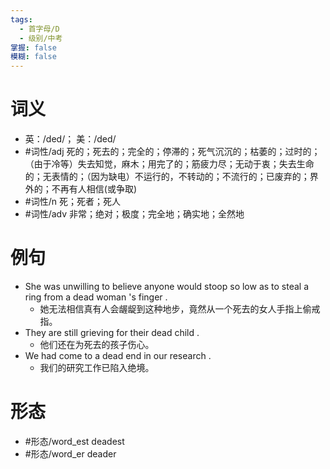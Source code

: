 ```yaml
---
tags:
  - 首字母/D
  - 级别/中考
掌握: false
模糊: false
---
```

# 词义
- 英：/ded/； 美：/ded/
- #词性/adj  死的；死去的；完全的；停滞的；死气沉沉的；枯萎的；过时的；（由于冷等）失去知觉，麻木；用完了的；筋疲力尽；无动于衷；失去生命的；无表情的；（因为缺电）不运行的，不转动的；不流行的；已废弃的；界外的；不再有人相信(或争取)
- #词性/n  死；死者；死人
- #词性/adv  非常；绝对；极度；完全地；确实地；全然地
# 例句
- She was unwilling to believe anyone would stoop so low as to steal a ring from a dead woman 's finger .
	- 她无法相信真有人会龌龊到这种地步，竟然从一个死去的女人手指上偷戒指。
- They are still grieving for their dead child .
	- 他们还在为死去的孩子伤心。
- We had come to a dead end in our research .
	- 我们的研究工作已陷入绝境。
# 形态
- #形态/word_est deadest
- #形态/word_er deader
